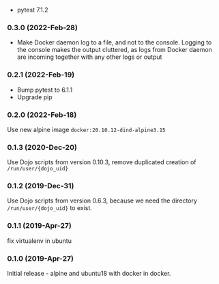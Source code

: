 * pytest 7.1.2

### 0.3.0 (2022-Feb-28)

* Make Docker daemon log to a file, and not to the console. Logging to the console makes the output cluttered, as logs from Docker daemon are incoming together with any other logs or output

### 0.2.1 (2022-Feb-19)

* Bump pytest to 6.1.1
* Upgrade pip

### 0.2.0 (2022-Feb-18)

Use new alpine image `docker:20.10.12-dind-alpine3.15`

### 0.1.3 (2020-Dec-20)

Use Dojo scripts from version 0.10.3, remove duplicated creation of `/run/user/{dojo_uid}`

### 0.1.2 (2019-Dec-31)

Use Dojo scripts from version 0.6.3, because we need the directory
 `/run/user/{dojo_uid}` to exist.

### 0.1.1 (2019-Apr-27)

fix virtualenv in ubuntu

### 0.1.0 (2019-Apr-27)

Initial release - alpine and ubuntu18 with docker in docker.
